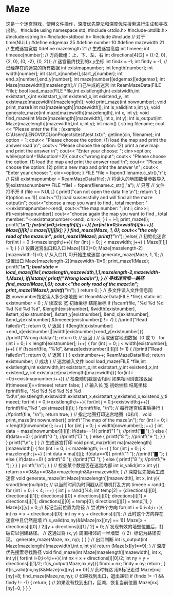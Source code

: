 # Maze
这是一个迷宫游戏，使用文件操作，深度优先算法和深度优先搜索进行生成和寻找出路。
#include <iostream>
using namespace std;
#include<stdio.h>
#include<stdlib.h>
#include<string.h>
#include<stdbool.h>
#include<cstdlib>
#include <ctime>    // 对于 time(NULL)
#define edgemax 25
#define number 10
#define mazewidth 21 // 生成迷宫宽度
#define mazelength 21 // 生成迷宫高度
int timeee;
int timeeee[number];
// 方向数组：上、下、左、右
int directions[4][2] = {{-2, 0},
                        {2, 0},
                        {0, -2},
                        {0, 2}};
// 迷宫最终找到的x,y坐标
int findx = -1;
int findy = -1;
// 已经存在的迷宫的所有数据
int existmapnumber;
int length[number];
int width[number];
int start_x[number],start_y[number];
int end_x[number],end_y[number];
int maze[number][edgemax][edgemax];
int Maze[mazewidth][mazelength];// 自己生成的迷宫
int ReamMazeData(FILE *file);
bool load_maze(FILE *file,int existlength,int existwidth,int existstart_x,int existstart_y,int existend_x,int existend_y, int existmaze[mazewidth][mazelength]);
void print_maze(int nownumber);
void print_maze1(int ma[mazelength][mazewidth]);
int is_valid(int x,int y);
void generate_maze(int maze[mazewidth][mazelength], int x, int y);
void find_maze(int Maze[mazelength][mazewidth], int x, int y);
int is_output(int Maze[mazelength][mazewidth],int x,int y);
int main() {
    string filename;
    cout << "Please enter the file : (example C:\\Users\\LENOVO\\CLionProjects\\test\\test.txt):";
    getline(cin, filename);
    int option = 1;
    cout<< "Please choose the option: (1) load the map and print the answer road  \n";
    cout<< "Please choose the option: (2) print a new map and print the answer \n";
    cout<< "Enter your choose: ";
    cin>>option;
    while(option!=1&&option!=2){
        cout<<"wrong input";
        cout<< "Please choose the option: (1) load the map and print the answer road  \n";
        cout<< "Please choose the option: (2) print a new map and print the answer \n";
        cout<< "Enter your choose: ";
        cin>>option;
    }
    FILE *file = fopen(filename.c_str(),"r");  // 只读
    existmapnumber = ReamMazeData(file);  // 将读入的地图数量参数导入到existmaonumber中
    FILE *file1 = fopen(filename.c_str(),"a"); // 只写
    // 文件打不开
    if (file == NULL) {
        printf("can not open the data file \n");
        return 1;
    }
    if(option == 1){
        cout<<"(1) load sussessfully and will find all the maze output\n";
        cout<<"choose a map you want to find , total member: "<<existmapnumber<<endl;
        cout<<"the map number: ";
        int i;
        cin>>i;
        if(i>existmapnumber){
            cout<<"choose again the map you want to find , total member: "<<existmapnumber<<endl;
            cin>>i;
        }
        i = i-1;
        print_maze(i);
        printf("_____________________________________________________\n");
        for(int j=0;j<length[i];j++){
            for(int k=0;k<width[i];k++){
                Maze[j][k] = maze[i][j][k];
            }
        }
        find_maze(Maze, 1, 0);
        cout<<"the only road of the maze:\n";
        print_maze1(Maze);
        printf("_____________________________________________________\n");
    }else{
        // 初始化迷宫
        for(int i = 0 ;i<mazelength;i++){
            for (int j = 0; j < mazewidth; j++) {
                Maze[i][j] = 1;
            }
        }
        // 设置迷宫出口和入口
        Maze[1][0]=0;
        Maze[mazelength-2][mazewidth-1]=0;
        // 从入口(1, 0)开始生成迷宫
        generate_maze(Maze, 1, 1);
        // 设置出口
        Maze[mazelength-2][mazewidth-1]=9;
        print_maze1(Maze);
        printf("_____________________________________________________\n");
        bool state = load_maze(file1,mazelength,mazewidth,1,1,mazelength-2,mazewidth-1,Maze);
        if(!state){
            printf("Wrong load\n");
        }
        // 寻找迷宫唯一路径
        find_maze(Maze,1,0);
        cout<<"the only road of the maze:\n";
        print_maze1(Maze);
        printf("_____________________________________________________\n");
    }
    return 0;
}
// 多文件读入文件信息函数,nownumber指定读入多少张地图
int ReamMazeData(FILE *file){
    static int existnumber = 0 ;
    // 读取长 宽 初始坐标 结尾坐标
    if (fscanf(file, "%d %d %d %d %d %d %d", &length[existnumber], &width[existnumber], &start_x[existnumber], &start_y[existnumber], &end_x[existnumber], &end_y[existnumber],&timeeee[existnumber]) != 7) {
        //printf("Read failed\n");
        return 0;  // 返回
    }
    if(length[existnumber]<end_x[existnumber]||width[existnumber]<end_y[existnumber]){
        //printf("Wrong data\n");
        return 0;  // 返回
    }
    // 读取迷宫地图数据（0 或 1）
    for (int i = 0; i < length[existnumber]; i++) {
        for (int j = 0; j < width[existnumber]; j++) {
            if (fscanf(file, "%1d", &maze[existnumber][i][j]) != 1) {
                //printf("Read failed\n");
                return 0;  // 返回
            }
        }
    }
    existnumber++;
    ReamMazeData(file);
    return existnumber;  // 成功
}
// 迷宫输入文件
bool load_maze(FILE *file,int existlength,int existwidth,int existstart_x,int existstart_y,int existend_x,int existend_y, int existmaze[mazelength][mazewidth]){
    for(int i =0;i<existmapnumber;i++){
        // 检查随机戳是否相同 如果相同则直接返回
        if(timeeee[i]==timeee) return false;
    }
    // 输入长 宽 初始坐标 结尾坐标
    fprintf(file, "%d %d %d %d %d %d %d\n",existlength,existwidth,existstart_x,existstart_y,existend_x,existend_y,timeee);
    for(int i = 0;i<existlength;i++){
        for(int j = 0;j<existwidth;j++){
            fprintf(file,"%d ",existmaze[i][j]);
        }
        fprintf(file, "\n");  // 每行迷宫结束后换行
    }
    //fprintf(file, "\n");
    return true;
}
// 指定地图打印迷宫地图（0和1）
void print_maze(int nownumber){
    printf("The map of the maze:\n");
    for (int i = 0; i < length[nownumber]; i++) {
        for (int j = 0; j < width[nownumber]; j++) {
            int data = maze[nownumber][i][j];
            if(data==1){
                printf("1 ");
                //printf("▇ ");
            }
            else {
                if(data==0) {
                    printf("0 ");
                    //printf("□ ");
                }
                else {
                    printf("8 ");
                    //printf("※ ");
                }
            }
        }
        printf("\n");
    }
}
// 生成迷宫打印
void print_maze1(int ma[mazelength][mazewidth]) {
    for (int i = 0; i < mazelength; i++) {
        for (int j = 0; j < mazelength; j++) {
            int data = ma[i][j];
            if(data==1){
                printf("1 ");
                //printf("▇ ");
            }
            else {
                if(data==0) {
                    printf("0 ");
                    //printf("□ ");
                }
                else {
                    printf("8 ");
                    //printf("※ ");
                }
            }
        }
        printf("\n");
    }
}
// 检查某个数是否在迷宫内部
int is_valid(int x,int y){
    return x>=0&&y>=0&&x<mazelength&&y<mazewidth;
}
// 深度优先搜索生成迷宫
void generate_maze(int Maze[mazelength][mazewidth], int x, int y){
    srand(time(nullptr));
    // 以当前时间为时间戳从而随机打乱方向
    timeee = rand();
    for (int i = 0; i < 4; i++) {
        int j = rand()%4;
        int temp[2] = {directions[i][0], directions[i][1]};
        directions[i][0] = directions[j][0];
        directions[i][1] = directions[j][1];
        directions[j][0] = temp[0];
        directions[j][1] = temp[1];
    }
    Maze[x][y] = 0;;// 标记当前位置为路径
    // 尝试四个方向
    for(int i = 0;i<4;i++){
        int nx = x + directions[i][0];
        int ny = y + directions[i][1];
        // 此时这个方向存在迷宫中且仍然是墙
        if(is_valid(nx,ny)&&Maze[nx][ny] == 1){
            Maze[x + directions[i][0] / 2][y + directions[i][1] / 2] = 0;
            // 发现有效的墙壁位置后，打破它以创建路径。
            // 这通过将 (x, y) 周围相邻的一半墙壁（/ 2）标记为路径实现。
            generate_maze(Maze, nx, ny);
        }
    }
}
// 出口判断
int is_output(int Maze[mazelength][mazewidth],int x,int y){
    return (Maze[x][y]==9);
}
// 深度优先搜索寻找路径
void find_maze(int Maze[mazelength][mazewidth], int x, int y){
    for(int i=0;i<4;i++){
        int nx = x + directions[i][0]/2;
        int ny = y + directions[i][1]/2;
        if(is_output(Maze,nx,ny)){
            findx = nx;
            findy = ny;
            return ;
        }
        if(is_valid(nx,ny)&&Maze[nx][ny] == 0){
            // 此时有路 用8标记走过
            Maze[nx][ny]=8;
            find_maze(Maze,nx,ny);
            // 如果找到出口，退出递归
            if (findx != -1 && findy != -1) {
                return;
            }
            // 如果没有找到出口，回溯，恢复当前位置
            Maze[nx][ny]=0;
        }
    }
}
